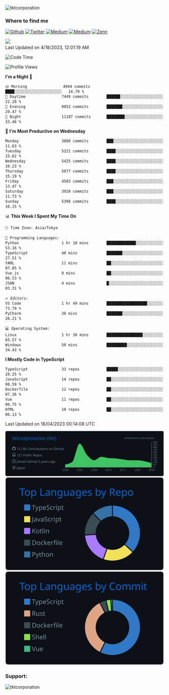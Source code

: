 <p align="left"> <img src="https://komarev.com/ghpvc/?username=tktcorporation&label=Profile%20views&color=0e75b6&style=flat" alt="tktcorporation" /> </p>

<h3>Where to find me</h3>
<p>
<a href="https://github.com/tktcorporation" target="_blank"><img alt="Github" src="https://img.shields.io/badge/GitHub-%2312100E.svg?&style=for-the-badge&logo=Github&logoColor=white" /></a>
<a href="https://twitter.com/tktcorporation" target="_blank"><img alt="Twitter" src="https://img.shields.io/badge/twitter-%231DA1F2.svg?&style=for-the-badge&logo=twitter&logoColor=white" /></a>
<a href="https://www.linkedin.com/in/tktcorporation" target="_blank"><img alt="Medium" src="https://img.shields.io/badge/linkdin-0a66c2.svg?&style=for-the-badge&logo=linkedin&logoColor=white" /></a>
<a href="https://qiita.com/tktcorporation" target="_blank"><img alt="Medium" src="https://img.shields.io/badge/qiita-55C500.svg?&style=for-the-badge&logo=qiita&logoColor=white" /></a>
<a href="https://zenn.dev/tktcorporation" target="_blank"><img alt="Zenn" src="https://img.shields.io/badge/Zenn-3EA8FF.svg?&style=for-the-badge&logo=Zenn&logoColor=white" /></a>
</p>

<!--START_SECTION:lapras-card-->
<a href="https://lapras.com/public/tktcorporation" target="_blank" rel="noopener noreferrer"><img src="https://lapras-card-generator.vercel.app/api/svg?e=3.9&b=3.48&i=3.58&b1=%23232323&b2=%236d6d6d&i1=%23212121&i2=%23818181&l=en" width="300" ></a>  
Last Updated on 4/18/2023, 12:01:19 AM
<!--END_SECTION:lapras-card-->
  
<!--START_SECTION:waka-->
![Code Time](http://img.shields.io/badge/Code%20Time-928%20hrs%2029%20mins-blue)

![Profile Views](http://img.shields.io/badge/Profile%20Views-9-blue)

**I'm a Night 🦉** 

```text
🌞 Morning                4944 commits        ████░░░░░░░░░░░░░░░░░░░░░   14.79 % 
🌆 Daytime                7449 commits        ██████░░░░░░░░░░░░░░░░░░░   22.28 % 
🌃 Evening                9852 commits        ███████░░░░░░░░░░░░░░░░░░   29.47 % 
🌙 Night                  11187 commits       ████████░░░░░░░░░░░░░░░░░   33.46 % 
```
📅 **I'm Most Productive on Wednesday** 

```text
Monday                   3888 commits        ███░░░░░░░░░░░░░░░░░░░░░░   11.63 % 
Tuesday                  5221 commits        ████░░░░░░░░░░░░░░░░░░░░░   15.62 % 
Wednesday                5425 commits        ████░░░░░░░░░░░░░░░░░░░░░   16.23 % 
Thursday                 5077 commits        ████░░░░░░░░░░░░░░░░░░░░░   15.19 % 
Friday                   4503 commits        ███░░░░░░░░░░░░░░░░░░░░░░   13.47 % 
Saturday                 3920 commits        ███░░░░░░░░░░░░░░░░░░░░░░   11.73 % 
Sunday                   5398 commits        ████░░░░░░░░░░░░░░░░░░░░░   16.15 % 
```


📊 **This Week I Spent My Time On** 

```text
🕑︎ Time Zone: Asia/Tokyo

💬 Programming Languages: 
Python                   1 hr 18 mins        █████████████░░░░░░░░░░░░   53.16 % 
TypeScript               40 mins             ███████░░░░░░░░░░░░░░░░░░   27.51 % 
YAML                     11 mins             ██░░░░░░░░░░░░░░░░░░░░░░░   07.85 % 
Vue.js                   9 mins              ██░░░░░░░░░░░░░░░░░░░░░░░   06.53 % 
JSON                     4 mins              █░░░░░░░░░░░░░░░░░░░░░░░░   03.31 % 

🔥 Editors: 
VS Code                  1 hr 49 mins        ██████████████████░░░░░░░   73.79 % 
PyCharm                  38 mins             ███████░░░░░░░░░░░░░░░░░░   26.21 % 

💻 Operating System: 
Linux                    1 hr 36 mins        ████████████████░░░░░░░░░   65.57 % 
Windows                  50 mins             █████████░░░░░░░░░░░░░░░░   34.43 % 
```

**I Mostly Code in TypeScript** 

```text
TypeScript               33 repos            █████░░░░░░░░░░░░░░░░░░░░   20.25 % 
JavaScript               14 repos            ██░░░░░░░░░░░░░░░░░░░░░░░   08.59 % 
Dockerfile               12 repos            ██░░░░░░░░░░░░░░░░░░░░░░░   07.36 % 
Vue                      11 repos            ██░░░░░░░░░░░░░░░░░░░░░░░   06.75 % 
HTML                     10 repos            ██░░░░░░░░░░░░░░░░░░░░░░░   06.13 % 
```




 Last Updated on 18/04/2023 00:14:08 UTC
<!--END_SECTION:waka-->

[![](https://raw.githubusercontent.com/tktcorporation/tktcorporation/master/profile-summary-card-output/github_dark/0-profile-details.svg)](https://github.com/vn7n24fzkq/github-profile-summary-cards)
[![](https://raw.githubusercontent.com/tktcorporation/tktcorporation/master/profile-summary-card-output/github_dark/1-repos-per-language.svg)](https://github.com/vn7n24fzkq/github-profile-summary-cards) [![](https://raw.githubusercontent.com/tktcorporation/tktcorporation/master/profile-summary-card-output/github_dark/2-most-commit-language.svg)](https://github.com/vn7n24fzkq/github-profile-summary-cards)

<h3 align="left">Support:</h3>
<p><a href="https://www.buymeacoffee.com/tktcorporation"> <img align="left" src="https://cdn.buymeacoffee.com/buttons/v2/default-yellow.png" height="50" width="210" alt="tktcorporation" /></a></p><br><br>

